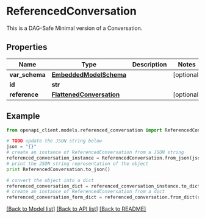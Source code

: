 # ReferencedConversation

This is a DAG-Safe Minimal version of a Conversation.

## Properties
Name | Type | Description | Notes
------------ | ------------- | ------------- | -------------
**var_schema** | [**EmbeddedModelSchema**](EmbeddedModelSchema.md) |  | [optional] 
**id** | **str** |  | 
**reference** | [**FlattenedConversation**](FlattenedConversation.md) |  | [optional] 

## Example

```python
from openapi_client.models.referenced_conversation import ReferencedConversation

# TODO update the JSON string below
json = "{}"
# create an instance of ReferencedConversation from a JSON string
referenced_conversation_instance = ReferencedConversation.from_json(json)
# print the JSON string representation of the object
print ReferencedConversation.to_json()

# convert the object into a dict
referenced_conversation_dict = referenced_conversation_instance.to_dict()
# create an instance of ReferencedConversation from a dict
referenced_conversation_form_dict = referenced_conversation.from_dict(referenced_conversation_dict)
```
[[Back to Model list]](../README.md#documentation-for-models) [[Back to API list]](../README.md#documentation-for-api-endpoints) [[Back to README]](../README.md)


